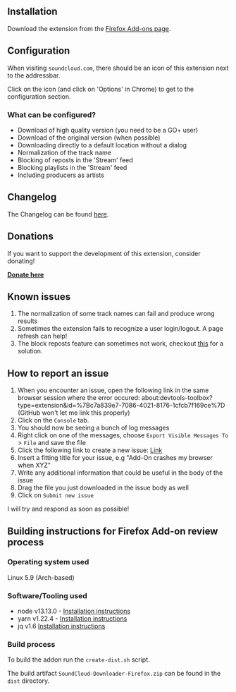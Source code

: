 ## Installation

Download the extension from the [Firefox Add-ons page](https://addons.mozilla.org/firefox/addon/soundcloud-dl).

## Configuration

When visiting `soundcloud.com`, there should be an icon of this extension next to the addressbar.

Click on the icon (and click on 'Options' in Chrome) to get to the configuration section.

### What can be configured?

- Download of high quality version (you need to be a GO+ user)
- Download of the original version (when possible)
- Downloading directly to a default location without a dialog
- Normalization of the track name
- Blocking of reposts in the 'Stream' feed
- Blocking playlists in the 'Stream' feed
- Including producers as artists

## Changelog

The Changelog can be found [here](./CHANGELOG.md).

## Donations

If you want to support the development of this extension, consider donating!

[**Donate here**](https://www.paypal.me/nottobii)

## Known issues
1. The normalization of some track names can fail and produce wrong results
2. Sometimes the extension fails to recognize a user login/logout. A page refresh can help!
3. The block reposts feature can sometimes not work, checkout [this](https://github.com/NotTobi/soundcloud-dl/issues/12#issuecomment-753988874) for a solution.

## How to report an issue

1. When you encounter an issue, open the following link in the same browser session where the error occured: about:devtools-toolbox?type=extension&id=%7Bc7a839e7-7086-4021-8176-1cfcb7f169ce%7D (GitHub won't let me link this properly)
2. Click on the `Console` tab.
3. You should now be seeing a bunch of log messages
4. Right click on one of the messages, choose `Export Visible Messages To` > `File` and save the file
5. Click the following link to create a new issue: [Link](https://github.com/NotTobi/soundcloud-dl/issues/new)
6. Insert a fitting title for your issue, e.g "Add-On crashes my browser when XYZ"
7. Write any additional information that could be useful in the body of the issue
8. Drag the file you just downloaded in the issue body as well
9. Click on `Submit new issue`

I will try and respond as soon as possible!

## Building instructions for Firefox Add-on review process

### Operating system used

Linux 5.9 (Arch-based)

### Software/Tooling used

- node v13.13.0 - [Installation instructions](https://nodejs.org/en/download/)
- yarn v1.22.4 - [Installation instructions](https://classic.yarnpkg.com/en/docs/install)
- jq v1.6 [Installation instructions](https://stedolan.github.io/jq/download/)

### Build process

To build the addon run the `create-dist.sh` script.

The build artifact `SoundCloud-Downloader-Firefox.zip` can be found in the `dist` directory.
